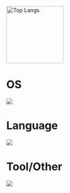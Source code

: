 <p align="left"> 
  <img alt="Top Langs" height="150px" src="https://github-readme-stats.vercel.app/api/top-langs/?username=alexnet819&layout=compact&show_icons=true&theme=onedark&count_private=true"/>
</p>

# OS
<p align="left">
  <a href="https://skillicons.dev">
    <img src="https://skillicons.dev/icons?i=bsd,linux,ubuntu,apple,windows" />
  </a>
</p>

# Language
<p align="left">
  <a href="https://skillicons.dev">
    <img src="https://skillicons.dev/icons?i=c,cpp,py,bash" />
  </a>
</p>

# Tool/Other
<p align="left">
  <a href="https://skillicons.dev">
    <img src="https://skillicons.dev/icons?i=cmake,git,vscode,raspberrypi,gitlab,github" />
  </a>
</p>
